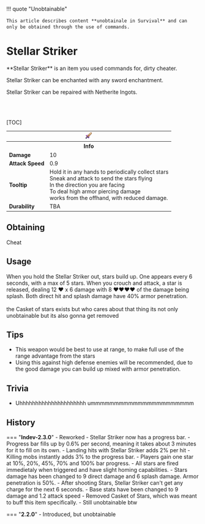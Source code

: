!!! quote  "Unobtainable"
	
	This article describes content **unobtainale in Survival** and can only be obtained through the use of commands.

# Stellar Striker
<div class="result kohara-infobox-grid" markdown>
<div markdown class="kohara-infobox-text">
**Stellar Striker** is an item you used commands for, dirty cheater.

<i class="icon-minecraft icon-minecraft-enchanting-table"></i> Stellar Striker can be enchanted with any sword enchantment.

<i class="icon-minecraft icon-minecraft-anvil"></i> Stellar Striker can be repaired with <i class="icon-minecraft icon-minecraft-netherite-ingot"></i>Netherite Ingots.

<br><br>

[TOC]

</div>
<div class="kohara-infobox-table">
  <table id="kohara-infobox--item">
	<tr>
		<th colspan="2" class="kohara-infobox--top-image"><img src="../../assets/items/stellar_striker.png"></th>
	</tr>
	<tr>
		<th colspan="2">Info</th>
	</tr>
	<tr>
		<td><b>Damage</b></td>
		<td>10</td>
	</tr>
	<tr>
		<td><b>Attack Speed</b></td>
		<td>0.9</td>
	</tr>
	<tr>
		<td><b>Tooltip</b></td>
		<td>Hold it in any hands to periodically collect stars
        <br>
        Sneak and attack to send the stars flying
        <br>
        In the direction you are facing
        <br>
        To deal high armor piercing damage
        <br>
        works from the offhand, with reduced damage.
        </td>
	</tr>
	<tr>
		<td><b>Durability</b></td>
		<td>TBA</td>
	</tr>
</table>
</div>
</div>

## Obtaining
Cheat

## Usage
When you hold the Stellar Striker out, stars build up. One appears every 6 seconds, with a max of 5 stars. When you crouch and attack, a star is released, dealing 12 :heart: x 6 damage with 8 :heart::heart::heart::heart: of the damage being splash. Both direct hit and splash damage have 40% armor penetration.
<br><br>
the Casket of stars exists but who cares about that thing its not only unobtainable but its also gonna get removed

## Tips
- This weapon would be best to use at range, to make full use of the range advantage from the stars
- Using this against high defense enemies will be recommended, due to the good damage you can build up mixed with armor penetration.

## Trivia
- Uhhhhhhhhhhhhhhhhhhhhh ummmmmmmmmmmmmmmmmmmmmm

## History
=== "**Indev-2.3.0**"
	- Reworked
		- Stellar Striker now has a progress bar.
		- Progress bar fills up by 0.6% per second, meaning it takes about 3 minutes for it to fill on its own.
		- Landing hits with Stellar Striker adds 2% per hit
		- Killing mobs instantly adds 3% to the progress bar.
 		- Players gain one star at 10%, 20%, 45%, 70% and 100% bar progress.
		- All stars are fired immedietaly when triggered and have slight homing capabilities.
		- Stars damage has been changed to 9 direct damage and 6 splash damage. Armor penetration is 50%. 
		- After shooting Stars, Stellar Striker can't get any charge for the next 6 seconds.
		- Base stats have been changed to 9 damage and 1.2 attack speed
	- Removed Casket of Stars, which was meant to buff this item specifically.
	- Still unobtainable btw

=== "**2.2.0**"
	- Introduced, but unobtainable
